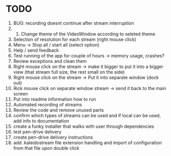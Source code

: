 # TODO

1. BUG: recording doesnt continue after stream interruption
1. 1. Change theme of the VideoWindow according to seleted theme
1. Selection of resolution for each stream (right mouse click)
1. Menu -> Stop all / start all (select option)
1. Help / send feedback
1. Test running of the app for couple of hours -> memory usage, crashes?
1. Review exceptions and clean them
1. Right mouse click on the stream -> make it bigger to put it into a bigger view (that stream full size, the rest small on the side)
1. Right mouse click on the stream -> Put it into separate window (dock out)
1. Rick mouse click on separate window stream -> send it back to the main screen
1. Put into readme information how to run
1. Automated recording of streams
1. Review the code and remove unused parts
1. confirm which types of streams can be used and if local can be used, add info to documentation
1. create a funky installer that walks with user through dependencies
1. test pen-drive delivery
1. create pen-drive delivery instructions
1. add .kaleidostream file extension handling and import of configuration from that file upon double click
